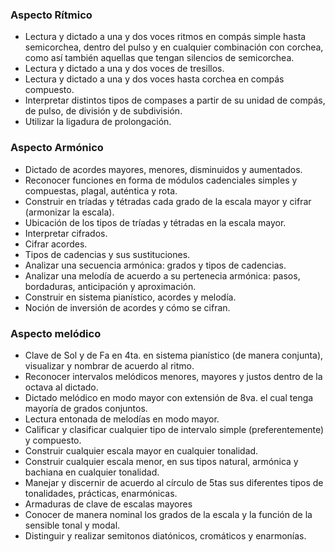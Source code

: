 ### Aspecto Rítmico

- Lectura y dictado a una y dos voces ritmos en compás simple hasta semicorchea, dentro del pulso y en cualquier combinación con corchea, como así también aquellas que tengan silencios de semicorchea.
- Lectura y dictado a una y dos voces de tresillos.
- Lectura y dictado a una y dos voces hasta corchea en compás compuesto.
- Interpretar distintos tipos de compases a partir de su unidad de compás, de pulso, de división y de subdivisión.
- Utilizar la ligadura de prolongación.

### Aspecto Armónico

- Dictado de acordes mayores, menores, disminuidos y aumentados.
- Reconocer funciones en forma de módulos cadenciales simples y compuestas, plagal, auténtica y rota.
- Construir en tríadas y tétradas cada grado de la escala mayor y cifrar (armonizar la escala).
- Ubicación de los tipos de tríadas y tétradas en la escala mayor.
- Interpretar cifrados.
- Cifrar acordes.
- Tipos de cadencias y sus sustituciones.
- Analizar una secuencia armónica: grados y tipos de cadencias.
- Analizar una melodía de acuerdo a su pertenecia armónica: pasos, bordaduras, anticipación y aproximación.
- Construir en sistema pianístico, acordes y melodía.
- Noción de inversión de acordes y cómo se cifran.

### Aspecto melódico

- Clave de Sol y de Fa en 4ta. en sistema pianístico (de manera conjunta), visualizar y nombrar de acuerdo al ritmo.
- Reconocer intervalos melódicos menores, mayores y justos dentro de la octava al dictado.
- Dictado melódico en modo mayor con extensión de 8va. el cual tenga mayoría de grados conjuntos.
- Lectura entonada de melodías en modo mayor.
- Calificar y clasificar cualquier tipo de intervalo simple (preferentemente) y compuesto.
- Construir cualquier escala mayor en cualquier tonalidad.
- Construir cualquier escala menor, en sus tipos natural, armónica y bachiana en cualquier tonalidad.
- Manejar y discernir de acuerdo al círculo de 5tas sus diferentes tipos de tonalidades, prácticas, enarmónicas.
- Armaduras de clave de escalas mayores
- Conocer de manera nominal los grados de la escala y la función de la sensible tonal y modal.
- Distinguir y realizar semitonos diatónicos, cromáticos y enarmonías.
